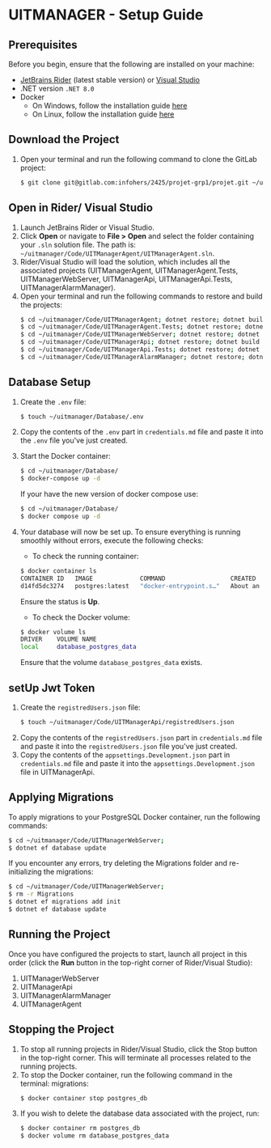 # UITMANAGER - Setup Guide

## Prerequisites
Before you begin, ensure that the following are installed on your machine:
- [JetBrains Rider](https://www.jetbrains.com/Rider/) (latest stable version) or [Visual Studio](https://visualstudio.microsoft.com/fr/downloads/)
- .NET version `.NET 8.0`
- Docker
    - On Windows, follow the installation guide [here](https://docs.docker.com/desktop/setup/install/windows-install/)
    - On Linux, follow the installation guide [here](https://docs.docker.com/desktop/setup/install/linux/)

## Download the Project
1. Open your terminal and run the following command to clone the GitLab project:
    ```bash
    $ git clone git@gitlab.com:infohers/2425/projet-grp1/projet.git ~/uitmanager
    ```

## Open in Rider/ Visual Studio 
1. Launch JetBrains Rider or Visual Studio.
2. Click **Open** or navigate to **File > Open** and select the folder containing your `.sln` solution file. The path is: `~/uitmanager/Code/UITManagerAgent/UITManagerAgent.sln`.
3. Rider/Visual Studio will load the solution, which includes all the associated projects (UITManagerAgent, UITManagerAgent.Tests, UITManagerWebServer, UITManagerApi, UITManagerApi.Tests, UITManagerAlarmManager).
4. Open your terminal and run the following commands to restore and build the projects:
    ```bash
    $ cd ~/uitmanager/Code/UITManagerAgent; dotnet restore; dotnet build
    $ cd ~/uitmanager/Code/UITManagerAgent.Tests; dotnet restore; dotnet build
    $ cd ~/uitmanager/Code/UITManagerWebServer; dotnet restore; dotnet build
    $ cd ~/uitmanager/Code/UITManagerApi; dotnet restore; dotnet build
    $ cd ~/uitmanager/Code/UITManagerApi.Tests; dotnet restore; dotnet build
    $ cd ~/uitmanager/Code/UITManagerAlarmManager; dotnet restore; dotnet build
    ```

## Database Setup
1. Create the `.env` file:
    ```bash
    $ touch ~/uitmanager/Database/.env
    ```
2. Copy the contents of the `.env` part in `credentials.md` file and paste it into the `.env` file you've just created.
3. Start the Docker container:
    ```bash
    $ cd ~/uitmanager/Database/
    $ docker-compose up -d
    ```
    If your have the new version of docker compose use:
    ```bash
    $ cd ~/uitmanager/Database/
    $ docker compose up -d
    ```
4. Your database will now be set up. To ensure everything is running smoothly without errors, execute the following checks:
    - To check the running container:
    ```bash
    $ docker container ls
    CONTAINER ID   IMAGE             COMMAND                  CREATED             STATUS             PORTS                                       NAMES
    d14fd5dc3274   postgres:latest   "docker-entrypoint.s…"   About an hour ago   Up About an hour   0.0.0.0:5432->5432/tcp, :::5432->5432/tcp   postgres_db
    ```
    Ensure the status is **Up**.
    
    - To check the Docker volume:
    ```bash
    $ docker volume ls
    DRIVER    VOLUME NAME
    local     database_postgres_data
    ```
    Ensure that the volume `database_postgres_data` exists.

## setUp Jwt Token
1. Create the `registredUsers.json` file:
   ```bash
   $ touch ~/uitmanager/Code/UITManagerApi/registredUsers.json
   ```
2. Copy the contents of the `registredUsers.json` part in `credentials.md` file and paste it into the `registredUsers.json` file you've just created.
3. Copy the contents of the `appsettings.Development.json` part in `credentials.md` file and paste it into the `appsettings.Development.json` file in UITManagerApi.

## Applying Migrations
To apply migrations to your PostgreSQL Docker container, run the following commands:
```bash
$ cd ~/uitmanager/Code/UITManagerWebServer;
$ dotnet ef database update
```
If you encounter any errors, try deleting the Migrations folder and re-initializing the migrations:
```bash
$ cd ~/uitmanager/Code/UITManagerWebServer;
$ rm -r Migrations
$ dotnet ef migrations add init
$ dotnet ef database update
```
## Running the Project
Once you have configured the projects to start, launch all project in this order (click the **Run** button in the top-right corner of Rider/Visual Studio):
1. UITManagerWebServer
2. UITManagerApi
3. UITManagerAlarmManager
4. UITManagerAgent


## Stopping the Project
1. To stop all running projects in Rider/Visual Studio, click the Stop button in the top-right corner. This will terminate all processes related to the running projects.
2. To stop the Docker container, run the following command in the terminal:
migrations:
    ```bash
    $ docker container stop postgres_db
    ```
3. If you wish to delete the database data associated with the project, run:
    ```bash
    $ docker container rm postgres_db
    $ docker volume rm database_postgres_data
    ```

